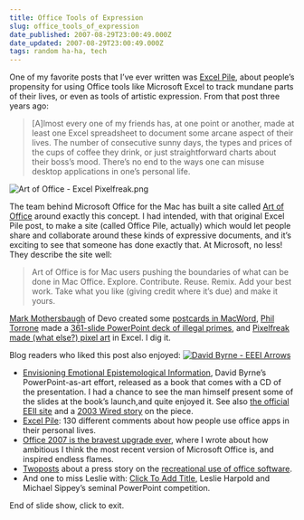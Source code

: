 ```yaml
---
title: Office Tools of Expression
slug: office_tools_of_expression
date_published: 2007-08-29T23:00:49.000Z
date_updated: 2007-08-29T23:00:49.000Z
tags: random ha-ha, tech
---
```


One of my favorite posts that I’ve ever written was [Excel Pile](http://www.dashes.com/anil/2004/04/excel-pile.html), about people’s propensity for using Office tools like Microsoft Excel to track mundane parts of their lives, or even as tools of artistic expression. From that post three years ago:

> [A]lmost every one of my friends has, at one point or another, made at least one Excel spreadsheet to document some arcane aspect of their lives. The number of consecutive sunny days, the types and prices of the cups of coffee they drink, or just straightforward charts about their boss’s mood. There’s no end to the ways one can misuse desktop applications in one’s personal life.

![Art of Office - Excel Pixelfreak.png](http://www.dashes.com/anil/images/excel-pixelart.png)

The team behind Microsoft Office for the Mac has built a site called [Art of Office](http://www.artofoffice.com/) around exactly this concept. I had intended, with that original Excel Pile post, to make a site (called Office Pile, actually) which would let people share and collaborate around these kinds of expressive documents, and it’s exciting to see that someone has done exactly that. At Microsoft, no less! They describe the site well:

> Art of Office is for Mac users pushing the boundaries of what can be done in Mac Office. Explore. Contribute. Reuse. Remix. Add your best work. Take what you like (giving credit where it’s due) and make it yours.

[Mark Mothersbaugh](http://en.wikipedia.org/wiki/Mark_Mothersbaugh) of Devo created some [postcards in MacWord](http://www.artofoffice.com/Artists/Mark-Mothersbaugh), [Phil Torrone](http://www.braincraft.com/) made a [361-slide PowerPoint deck of illegal primes](http://www.artofoffice.com/Artists/Phillip-Torrone), and [Pixelfreak made (what else?) pixel art](http://artofoffice.com/Excel/Cell-Art) in Excel. I dig it.

Blog readers who liked this post also enjoyed:
[![David Byrne - EEEI Arrows](http://www.dashes.com/anil/images/david-byrne-EEEI-Arrows-thumb-126x94.jpg)](http://www.amazon.com/exec/obidos/ASIN/3882439076/2020-20)

- [Envisioning Emotional Epistemological Information](http://www.amazon.com/exec/obidos/ASIN/3882439076/2020-20), David Byrne’s PowerPoint-as-art effort, released as a book that comes with a CD of the presentation. I had a chance to see the man himself present some of the slides at the book’s launch,and quite enjoyed it. See also [the official EEII site](http://www.davidbyrne.com/art/eeei/index.php) and a [2003 Wired story](http://www.wired.com/wired/archive/11.09/ppt1.html) on the piece.
- [Excel Pile](http://www.dashes.com/anil/2004/04/excel-pile.html): 130 different comments about how people use office apps in their personal lives.
- [Office 2007 is the bravest upgrade ever](http://www.dashes.com/anil/2006/06/office-2007s-ri.html), where I wrote about how ambitious I think the most recent version of Microsoft Office is, and inspired endless flames.
- [Two](http://www.dashes.com/anil/2006/08/geeking-in-exce.html)[posts](http://www.dashes.com/anil/2006/09/q-a-about-excel.html) about a press story on the [recreational use of office software](http://www.theglobeandmail.com/servlet/Page/document/v5/content/subscribe?user_URL=http://www.theglobeandmail.com%2Fservlet%2Fstory%2FLAC.20060826.EXCEL26%2FTPStory%2F&amp;ord=3493465&amp;brand=theglobeandmail&amp;force_login=true).
- And one to miss Leslie with: [Click To Add Title](http://www.clicktoaddtitle.com/), Leslie Harpold and Michael Sippey’s seminal PowerPoint competition.

End of slide show, click to exit.
